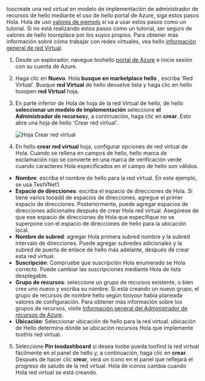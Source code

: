 toocreate una red virtual en modelo de implementación de administrador de recursos de hello mediante el uso de hello portal de Azure, siga estos pasos Hola. Hola de uso [valores de ejemplo](#values) si va a usar estos pasos como un tutorial. Si no está realizando estos pasos como un tutorial, ser seguro de valores de hello tooreplace por los suyos propios. Para obtener más información sobre cómo trabajar con redes virtuales, vea hello [información general de red Virtual](../articles/virtual-network/virtual-networks-overview.md).

1. Desde un explorador, navegue toohello [portal de Azure](http://portal.azure.com) e inicie sesión con su cuenta de Azure.
2. Haga clic en **Nuevo**. Hola **busque en marketplace hello** , escriba 'Red Virtual'. Busque **red Virtual** de hello devuelve lista y haga clic en hello tooopen **red Virtual** hoja.
3. En parte inferior de Hola de hoja de la red Virtual de hello, de hello **seleccionar un modelo de implementación** seleccione **el Administrador de recursos**y, a continuación, haga clic en **crear**. Esto abre una hoja de hello 'Crear red virtual'.

    ![Hoja Crear red virtual](./media/vpn-gateway-basic-vnet-s2s-rm-portal-include/createvnet.png "Hoja Crear red virtual")
4. En hello **crear red virtual** hoja, configurar opciones de red virtual de Hola. Cuando se rellena en campos de hello, hello marca de exclamación rojo se convierte en una marca de verificación verde cuando caracteres Hola especificados en el campo de hello son válidos.

  - **Nombre**: escriba el nombre de hello para la red virtual. En este ejemplo, se usa TestVNet1.
  - **Espacio de direcciones**: escriba el espacio de direcciones de Hola. Si tiene varios tooadd de espacios de direcciones, agregue el primer espacio de direcciones. Posteriormente, puede agregar espacios de direcciones adicionales después de crear Hola red virtual. Asegúrese de que ese espacio de direcciones de Hola que especifique no se superpone con el espacio de direcciones de hello para la ubicación local.
  - **Nombre de subred**: agregar Hola primera subred nombre y la subred intervalo de direcciones. Puede agregar subredes adicionales y la subred de puerta de enlace de hello más adelante, después de crear esta red virtual. 
  - **Suscripción**: Compruebe que suscripción Hola enumerado se Hola correcto. Puede cambiar las suscripciones mediante Hola de lista desplegable.
  - **Grupo de recursos**: seleccione un grupo de recursos existente, o bien cree uno nuevo y escriba su nombre. Si está creando un nuevo grupo, el grupo de recursos de nombre hello según tooyour había planeada valores de configuración. Para obtener más información sobre los grupos de recursos, visite [Información general del Administrador de recursos de Azure](../articles/azure-resource-manager/resource-group-overview.md#resource-groups).
  - **Ubicación**: Seleccionar ubicación de hello para la red virtual. ubicación de Hello determina dónde se ubicación recursos Hola que implemente toothis red virtual.

5. Seleccione **Pin toodashboard** si desea toobe pueda toofind la red virtual fácilmente en el panel de hello y, a continuación, haga clic en **crear**. Después de hacer clic **crear**, verá un icono en el panel que reflejará el progreso de saludo de la red virtual. Hola de iconos cambia cuando Hola red virtual se está creando.
